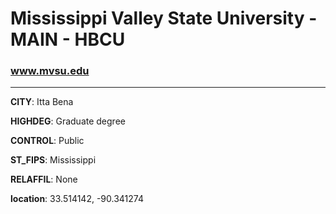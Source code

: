 # Mississippi Valley State University - MAIN - HBCU
### www.mvsu.edu
---
**CITY**: Itta Bena

**HIGHDEG**: Graduate degree

**CONTROL**: Public

**ST_FIPS**: Mississippi

**RELAFFIL**: None

**location**: 33.514142, -90.341274